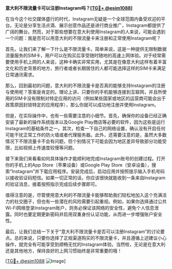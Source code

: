 **意大利不限流量卡可以注册Instagram吗？[[TG💪+ @esim1088](https://t.me/s/esim1088)]**

在当今这个社交媒体盛行的时代，Instagram无疑是一个全球范围内备受欢迎的平台。无论是分享生活点滴、展示创意作品还是进行商业推广，Instagram都提供了广阔的舞台。然而，对于那些想要在意大利使用Instagram的人来说，可能会遇到一个问题：我是否可以用意大利的不限流量卡来注册和正常使用Instagram呢？

首先，让我们来了解一下什么是不限流量卡。简单来说，这是一种提供无限制数据流量服务的SIM卡，用户可以在购买后享受随时随地的高速上网体验。对于经常需要使用手机上网的人来说，这种卡确实非常实用，尤其是在像意大利这样有着丰富文化和历史背景的地方，旅行者或者长期居住的人都可能选择这样的SIM卡来满足日常通讯需求。

那么，回到最初的问题，意大利的不限流量卡是否真的能够支持Instagram的注册与使用呢？答案是肯定的。理论上讲，只要你的手机能够连接到互联网，并且所使用的SIM卡没有限制对特定应用的访问（例如某些国家或地区的运营商可能会出于政策原因封锁特定的应用程序），那么你就可以成功地注册并使用Instagram。

但是，在实际操作中，也有一些需要注意的小细节。首先，确保你的设备已经正确安装了最新的操作系统版本以及Google Play商店等必要的软件，因为这些是运行Instagram的基础条件之一。其次，检查一下自己的网络设置，确认没有开启任何可能干扰正常工作的防火墙或者代理服务器。此外，还需要注意的是，虽然大多数情况下不限流量卡不会有问题，但个别情况下可能会因为地区差异导致部分功能受限，比如视频上传速度较慢等问题。

接下来我们来看看如何具体操作才能顺利地完成Instagram账号的创建过程。打开你的手机上的App Store（苹果设备）或Google Play Store（安卓设备），搜索“Instagram”并下载应用程序。安装完成后，启动应用并按照提示输入手机号码以接收验证码短信。如果一切正常的话，你应该很快就能收到一条来自Instagram的验证消息，接着按照指示完成后续步骤即可。

值得注意的是，尽管使用意大利的不限流量卡能够帮助我们轻松地加入这个充满活力的社交圈子，但也有一些潜在的风险需要引起重视。例如，如果你选择通过公共Wi-Fi网络登录Instagram账户，则务必保证该网络的安全性，避免个人信息泄露。同时也要定期更新密码并启用双重身份认证功能，从而进一步增强账户安全性。

最后，让我们总结一下关于“意大利不限流量卡是否可以注册Instagram”的讨论要点。总的来说，只要你选择了正规渠道购买的不限流量卡，并且遵循上述建议小心操作，就完全有可能享受到顺畅无忧的Instagram体验。当然啦，无论是在意大利还是其他地方，保持良好的上网习惯始终是非常重要的哦！

[[TG💪+ @esim1088](https://t.me/s/esim1088) ![Image](https://i.postimg.cc/4NQfJmqS/Snipaste-2025-05-13-00-14-12.png)]